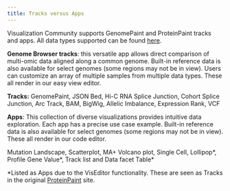 ```yaml
---
title: Tracks versus Apps
---
```


Visualization Community supports GenomePaint and ProteinPaint tracks and apps. All data types supported can be found [here](https://university.stjude.cloud/docs/visualization-community/datatypes/).

**Genome Browser tracks**: this versatile app allows direct comparison of multi-omic data aligned along a common genome. Built-in reference data is also available for select genomes (some regions may not be in view). Users can customize an array of multiple samples from multiple data types. These all render in our easy view editor. 

**Tracks:**
GenomePaint,
JSON Bed,
Hi-C
RNA Splice Junction,
Cohort Splice Junction,
Arc Track,
BAM,
BigWig,
Allelic Imbalance,
Expression Rank,
VCF


**Apps**: This collection of diverse visualizations provides intuitive data exploration. Each app has a precise use case example. Built-in reference data is also available for select genomes (some regions may not be in view). These all render in our code editor. 

Mutation Landscape,
Scatterplot,
MA+ Volcano plot,
Single Cell,
Lollipop*,
Profile Gene Value*,
Track list and Data facet Table*

  *Listed as Apps due to the VisEditor functionality. These are seen as Tracks in the original [ProteinPaint](https://proteinpaint.stjude.org/) site. 

